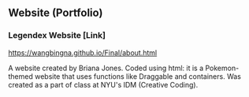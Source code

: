 ## Website (Portfolio)
### Legendex Website [Link]
https://wangbingna.github.io/Final/about.html

A website created by Briana Jones. Coded using html: it is a Pokemon-themed website that uses functions like Draggable and containers. Was created as a part of class at NYU's IDM (Creative Coding).
